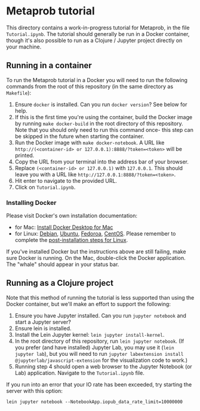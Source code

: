 # Metaprob tutorial

This directory contains a work-in-progress tutorial for Metaprob, in the file `Tutorial.ipynb`. The tutorial should generally be run in a Docker container, though it's also possible to run as a Clojure / Jupyter project directly on your machine.

## Running in a container

To run the Metaprob tutorial in a Docker you will need to run the following commands from the root of this repository (in the same directory as `Makefile`):

1. Ensure `docker` is installed. Can you run `docker version`? See below for help.
2. If this is the first time you're using the container, build the
   Docker image by running `make docker-build` in the root directory
   of this repository. Note that you should only need to run this
   command once- this step can be skipped in the future when starting
   the container.
3. Run the Docker image with `make docker-notebook`. A URL like `http://(<container-id> or 127.0.0.1):8888/?token=<token>` will be printed.
4. Copy the URL from your terminal into the address bar of your browser.
5. Replace `(<container-id> or 127.0.0.1)` with `127.0.0.1`. This should leave you with a URL like `http://127.0.0.1:8888/?token=<token>`.
6. Hit enter to navigate to the provided URL.
7. Click on `Tutorial.ipynb`.

### Installing Docker

Please visit Docker's own installation documentation:

* for Mac: [Install Docker Desktop for Mac](https://docs.docker.com/docker-for-mac/install/)
* for Linux: [Debian](https://docs.docker.com/install/linux/docker-ce/debian/), [Ubuntu](https://docs.docker.com/install/linux/docker-ce/ubuntu/), [Fedoroa](https://docs.docker.com/install/linux/docker-ce/fedora/), [CentOS](https://docs.docker.com/install/linux/docker-ce/centos/). Please remember to complete the [post-installation steps for Linux](https://docs.docker.com/install/linux/linux-postinstall/).

If you've installed Docker but the instructions above are still failing, make sure Docker is running. On the Mac, double-click the Docker application. The "whale" should appear in your status bar.

## Running as a Clojure project

Note that this method of running the tutorial is less supported than using the Docker container, but we'll make an effort to support the following:

1. Ensure you have Jupyter installed. Can you run `jupyter notebook` and start a Jupyter server?
2. Ensure lein is installed.
3. Install the Lein Jupyter kernel: `lein jupyter install-kernel`.
4. In the root directory of this repository, run `lein jupyter notebook`. (If you prefer (and have installed) Jupyter Lab, you may use it (`lein jupyter lab`), but you will need to run `jupyter labextension install @jupyterlab/javascript-extension` for the visualization code to work.)
5. Running step 4 should open a web browser to the Jupyter Notebook (or Lab) application. Navigate to the `Tutorial.ipynb` file.

If you run into an error that your IO rate has been exceeded, try starting the server with this option:

`lein jupyter notebook --NotebookApp.iopub_data_rate_limit=10000000`
